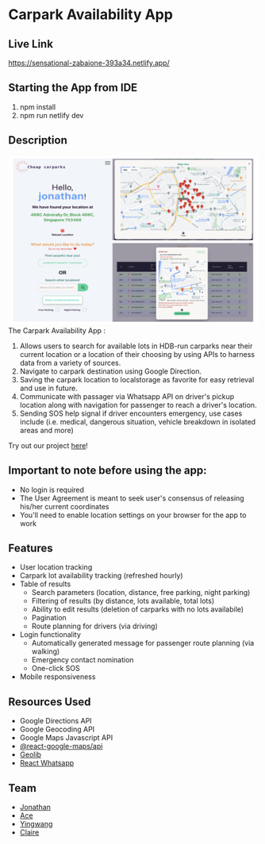 # Carpark Availability App

## Live Link
https://sensational-zabaione-393a34.netlify.app/

## Starting the App from IDE

1. npm install
2. npm run netlify dev

## Description
![My Image](Carpark_app.png)
The Carpark Availability App :
1. Allows users to search for available lots in HDB-run carparks near their current location or a location of their choosing by using APIs to harness data from a variety of sources.
2. Navigate to carpark destination using Google Direction.
3. Saving the carpark location to localstorage as favorite for easy retrieval and use in future.
4. Communicate with passager via Whatsapp API on driver's pickup location along with navigation for passenger to reach a driver's location. 
5. Sending SOS help signal if driver encounters emergency, use cases include (i.e. medical, dangerous situation, vehicle breakdown in isolated areas and more)

Try out our project [here](https://sensational-zabaione-393a34.netlify.app 'link to deployed site')!

## Important to note before using the app:

- No login is required
- The User Agreement is meant to seek user's consensus of releasing his/her current coordinates
- You'll need to enable location settings on your browser for the app to work

## Features

- User location tracking
- Carpark lot availability tracking (refreshed hourly)
- Table of results
  - Search parameters (location, distance, free parking, night parking)
  - Filtering of results (by distance, lots available, total lots)
  - Ability to edit results (deletion of carparks with no lots availabile)
  - Pagination
  - Route planning for drivers (via driving)
- Login functionality
  - Automatically generated message for passenger route planning (via walking)
  - Emergency contact nomination
  - One-click SOS
- Mobile responsiveness

## Resources Used

- Google Directions API
- Google Geocoding API
- Google Maps Javascript API
- [@react-google-maps/api](https://github.com/JustFly1984/react-google-maps-api/tree/master/packages/react-google-maps-api 'react google maps api')
- [Geolib](https://github.com/manuelbieh/geolib#readme 'geolib')
- [React Whatsapp](https://github.com/andrelmlins/react-whatsapp 'react whatsapp')

## Team

- [Jonathan](https://github.com/goodwill80 "jonathan's github")
- [Ace](https://github.com/acetay "ace's github")
- [Yingwang](https://github.com/shiywsg "yingwang's github")
- [Claire](https://github.com/clairetkw "claire's github")
